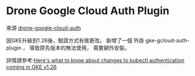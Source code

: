 # Drone Google Cloud Auth Plugin

來源 [drone-google-cloud-auth](https://github.com/kameshsampath/drone-google-cloud-auth)

因GKE升級到1.26後，驗證方式有做更改。
新增了一個 外掛 gke-gcloud-auth-plugin ，
導致原先版本的無法使用，
需要額外安裝。


詳情請參考:[Here's what to know about changes to kubectl authentication coming in GKE v1.26](https://cloud.google.com/blog/products/containers-kubernetes/kubectl-auth-changes-in-gke)
